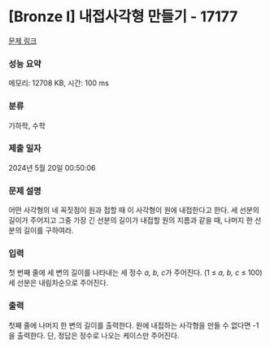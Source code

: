 # [Bronze I] 내접사각형 만들기 - 17177 

[문제 링크](https://www.acmicpc.net/problem/17177) 

### 성능 요약

메모리: 12708 KB, 시간: 100 ms

### 분류

기하학, 수학

### 제출 일자

2024년 5월 20일 00:50:06

### 문제 설명

<p>어떤 사각형의 네 꼭짓점이 원과 접할 때 이 사각형이 원에 내접한다고 한다. 세 선분의 길이가 주어지고 그중 가장 긴 선분의 길이가 내접할 원의 지름과 같을 때, 나머지 한 선분의 길이를 구하여라.</p>

### 입력 

 <p>첫 번째 줄에 세 변의 길이를 나타내는 세 정수 <em>a, b, c</em>가 주어진다. (1 ≤ <em>a, b, c</em> ≤ 100) 세 선분은 내림차순으로 주어진다.</p>

### 출력 

 <p>첫째 줄에 나머지 한 변의 길이를 출력한다. 원에 내접하는 사각형을 만들 수 없다면 -1을 출력한다. 단, 정답은 정수로 나오는 케이스만 주어진다. </p>

